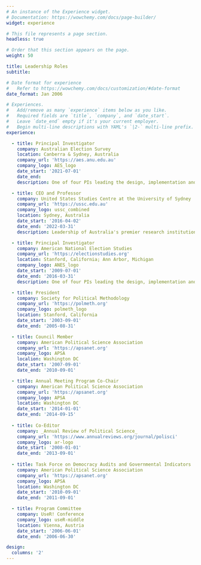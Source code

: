 ```yaml
---
# An instance of the Experience widget.
# Documentation: https://wowchemy.com/docs/page-builder/
widget: experience

# This file represents a page section.
headless: true

# Order that this section appears on the page.
weight: 50

title: Leadership Roles
subtitle:

# Date format for experience
#   Refer to https://wowchemy.com/docs/customization/#date-format
date_format: Jan 2006

# Experiences.
#   Add/remove as many `experience` items below as you like.
#   Required fields are `title`, `company`, and `date_start`.
#   Leave `date_end` empty if it's your current employer.
#   Begin multi-line descriptions with YAML's `|2-` multi-line prefix.
experience:

  - title: Principal Investigator
    company: Australian Election Survey
    location: Canberra & Sydney, Australia
    company_url: 'https://aes.anu.edu.au'
    company_logo: AES_logo
    date_start: '2021-07-01'
    date_end: 
    description: One of four PIs leading the design, implementation and curation of the leading study of political attitudes and behaviour in Australia.

  - title: CEO and Professor
    company: United States Studies Centre at the University of Sydney
    company_url: 'https://ussc.edu.au'
    company_logo: ussc_combined
    location: Sydney, Australia
    date_start: '2016-04-02'
    date_end: '2022-03-31'
    description: Leadership of Australia's premier research institution on the United States and of Australia's relationship with the United States.   Annual budget of $7-10M, responsible to a Board of Directors co-appointed by the University of Sydney and the American Australian Association.

  - title: Principal Investigator
    company: American National Election Studies
    company_url: 'https://electionstudies.org'
    location: Stanford, California; Ann Arbor, Michigan
    company_logo: ANES_logo
    date_start: '2009-07-01'
    date_end: '2016-03-31'
    description: One of four PIs leading the design, implementation and curation of the world's longest running and most authoritative study of mass political attitudes and behavior.  Funded by the National Science Foundation at approx USD $9M per 4 yr election cycle.

  - title: President 
    company: Society for Political Methodology
    company_url: 'https://polmeth.org'
    company_logo: polmeth_logo
    location: Stanford, California
    date_start: '2003-09-01'
    date_end: '2005-08-31'

  - title: Council Member
    company: American Political Science Association
    company_url: 'https://apsanet.org'
    company_logo: APSA
    localion: Washington DC
    date_start: '2007-09-01'
    date_end: '2010-09-01'

  - title: Annual Meeting Program Co-Chair
    company: American Political Science Association
    company_url: 'https://apsanet.org'
    company_logo: APSA
    location: Washington DC
    date_start: '2014-01-01'
    date_end: '2014-09-15'
    
  - title: Co-Editor
    company: _Annual Review of Political Science_
    company_url: 'https://www.annualreviews.org/journal/polisci'
    company_logo: ar-logo
    date_start: '2008-01-01'
    date_end: '2013-09-01'
    
  - title: Task Force on Democracy Audits and Governmental Indicators
    company: American Political Science Association
    company_url: 'https://apsanet.org'
    company_logo: APSA
    location: Washington DC
    date_start: '2010-09-01'
    date_end: '2011-09-01'

  - title: Program Committee
    company: UseR! Conference
    company_logo: useR-middle
    location: Vienna, Austria
    date_start: '2006-06-01'
    date_end: '2006-06-30'

design:
  columns: '2'
---
```

